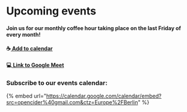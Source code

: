 # Upcoming events

#### Join us for our monthly coffee hour taking place on the last Friday of every month! 

#### ☕[  Add to calendar](https://calendar.google.com/event?action=TEMPLATE&tmeid=Mm5zNWhlMzV1dWh0aW1lcmwzN2xkZzQ2ZXNfMjAyMTAxMjlUMTcwMDAwWiBvcGVuY2lkZXJAbQ&tmsrc=opencider%40gmail.com&scp=ALL)

#### 💻[ Link to Google Meet](https://meet.google.com/cdd-yzsr-fha)

### Subscribe to our events calendar:

{% embed url="https://calendar.google.com/calendar/embed?src=opencider%40gmail.com&ctz=Europe%2FBerlin" %}



